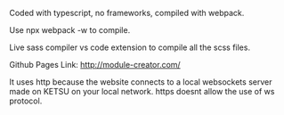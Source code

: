 Coded with typescript, no frameworks, compiled with webpack.

Use npx webpack -w to compile.

Live sass compiler vs code extension to compile all the scss files.

Github Pages Link: http://module-creator.com/

It uses http because the website connects to a local websockets server made on KETSU on your local network. https doesnt allow the use of ws protocol.

